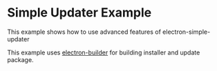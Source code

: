 # Simple Updater Example

This example shows how to use advanced features of electron-simple-updater

This example uses 
[electron-builder](https://github.com/electron-userland/electron-builder)
for building installer and update package.